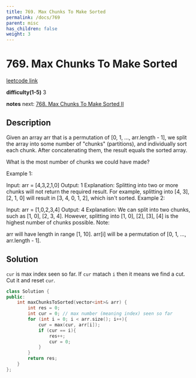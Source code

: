 ```yaml
---
title: 769. Max Chunks To Make Sorted
permalink: /docs/769
parent: misc
has_children: false
weight: 3
---
```

# 769. Max Chunks To Make Sorted
[leetcode link](https://leetcode.com/problems/max-chunks-to-make-sorted/)

**difficulty(1-5)** 
3

**notes** 
next: [768. Max Chunks To Make Sorted II](/docs/768)

## Description
Given an array arr that is a permutation of [0, 1, ..., arr.length - 1], we split the array into some number of "chunks" (partitions), and individually sort each chunk.  After concatenating them, the result equals the sorted array.

What is the most number of chunks we could have made?

Example 1:

Input: arr = [4,3,2,1,0]
Output: 1
Explanation:
Splitting into two or more chunks will not return the required result.
For example, splitting into [4, 3], [2, 1, 0] will result in [3, 4, 0, 1, 2], which isn't sorted.
Example 2:

Input: arr = [1,0,2,3,4]
Output: 4
Explanation:
We can split into two chunks, such as [1, 0], [2, 3, 4].
However, splitting into [1, 0], [2], [3], [4] is the highest number of chunks possible.
Note:

arr will have length in range [1, 10].
arr[i] will be a permutation of [0, 1, ..., arr.length - 1].

## Solution
`cur` is max index seen so far. If `cur` matach `i` then it means we find a cut. Cut it and reset `cur`.

```c++
class Solution {
public:
    int maxChunksToSorted(vector<int>& arr) {
        int res = 0;
        int cur = 0; // max number (meaning index) seen so far
        for (int i = 0; i < arr.size(); i++){
            cur = max(cur, arr[i]);
            if (cur == i){
                res++;
                cur = 0;
            }
        }
        return res;
    }
};
``` 

<!-- 
Default label
{: .label }

Blue label
{: .label .label-blue }

Stable
{: .label .label-green }

New release
{: .label .label-purple }

Coming soon
{: .label .label-yellow }

Deprecated
{: .label .label-red } -->

